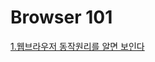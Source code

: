 # Browser 101

[1.웹브라우저 동작원리를 알면 보인다](https://github.com/livemehere/Browser101/tree/master/1.%EC%9B%B9%EB%B8%8C%EB%9D%BC%EC%9A%B0%EC%A0%80%20%EB%8F%99%EC%9E%91%EC%9B%90%EB%A6%AC%EB%A5%BC%20%EC%95%8C%EB%A9%B4%20%EB%B3%B4%EC%9D%B8%EB%8B%A4)
